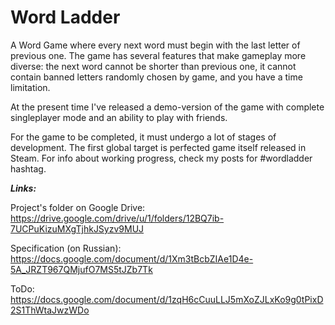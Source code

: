 ﻿# Word Ladder

A Word Game where every next word must begin with the last letter of previous one. The game has several features that make gameplay more diverse: the next word cannot be shorter than previous one, it cannot contain banned letters randomly chosen by game, and you have a time limitation. 

At the present time I've released a demo-version of the game with complete singleplayer mode and an ability to play with friends. 

For the game to be completed, it must undergo a lot of stages of development. The first global target is perfected game itself released in Steam. 
For info about working progress, check my posts for #wordladder hashtag.


***Links:***

Project's folder on Google Drive:
<https://drive.google.com/drive/u/1/folders/12BQ7ib-7UCPuKizuMXgTjhkJSyzv9MUJ>



Specification (on Russian):
<https://docs.google.com/document/d/1Xm3tBcbZIAe1D4e-5A_JRZT967QMjufO7MS5tJZb7Tk>



ToDo:
<https://docs.google.com/document/d/1zqH6cCuuLLJ5mXoZJLxKo9g0tPixD2S1ThWtaJwzWDo>